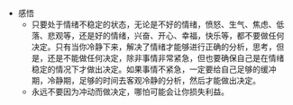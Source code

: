 - 感悟
	- 只要处于情绪不稳定的状态，无论是不好的情绪，愤怒、生气、焦虑、低落、悲观等，还是好的情绪，兴奋、开心、幸福，快乐等，都不要做任何决定。只有当你冷静下来，解决了情绪才能够进行正确的分析，思考，但是，还是不能做任何决定，除非事情非常紧急，但也要确保自己是在情绪稳定的情况下才做出决定。如果事情不紧急，一定要给自己足够的缓冲期，冷静期，足够的时间去客观冷静的分析，然后才能做出决定。
	- 永远不要因为冲动而做决定，哪怕可能会让你损失利益。